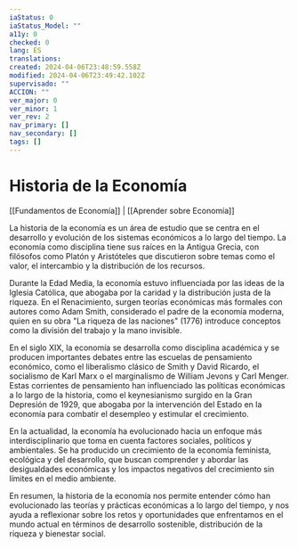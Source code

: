 ```yaml
---
iaStatus: 0
iaStatus_Model: ""
a11y: 0
checked: 0
lang: ES
translations: 
created: 2024-04-06T23:48:59.558Z
modified: 2024-04-06T23:49:42.102Z
supervisado: ""
ACCION: ""
ver_major: 0
ver_minor: 1
ver_rev: 2
nav_primary: []
nav_secondary: []
tags: []
---
```

# Historia de la Economía

[[Fundamentos de Economía]] | [[Aprender sobre Economía]]

La historia de la economía es un área de estudio que se centra en el desarrollo y evolución de los sistemas económicos a lo largo del tiempo. La economía como disciplina tiene sus raíces en la Antigua Grecia, con filósofos como Platón y Aristóteles que discutieron sobre temas como el valor, el intercambio y la distribución de los recursos.

Durante la Edad Media, la economía estuvo influenciada por las ideas de la Iglesia Católica, que abogaba por la caridad y la distribución justa de la riqueza. En el Renacimiento, surgen teorías económicas más formales con autores como Adam Smith, considerado el padre de la economía moderna, quien en su obra "La riqueza de las naciones" (1776) introduce conceptos como la división del trabajo y la mano invisible.

En el siglo XIX, la economía se desarrolla como disciplina académica y se producen importantes debates entre las escuelas de pensamiento económico, como el liberalismo clásico de Smith y David Ricardo, el socialismo de Karl Marx o el marginalismo de William Jevons y Carl Menger. Estas corrientes de pensamiento han influenciado las políticas económicas a lo largo de la historia, como el keynesianismo surgido en la Gran Depresión de 1929, que abogaba por la intervención del Estado en la economía para combatir el desempleo y estimular el crecimiento.

En la actualidad, la economía ha evolucionado hacia un enfoque más interdisciplinario que toma en cuenta factores sociales, políticos y ambientales. Se ha producido un crecimiento de la economía feminista, ecológica y del desarrollo, que buscan comprender y abordar las desigualdades económicas y los impactos negativos del crecimiento sin límites en el medio ambiente.

En resumen, la historia de la economía nos permite entender cómo han evolucionado las teorías y prácticas económicas a lo largo del tiempo, y nos ayuda a reflexionar sobre los retos y oportunidades que enfrentamos en el mundo actual en términos de desarrollo sostenible, distribución de la riqueza y bienestar social.
